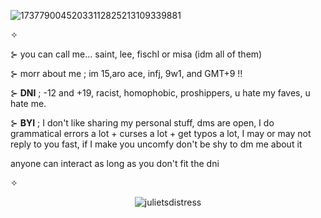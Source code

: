 ![17377900452033112825213109339881](https://github.com/user-attachments/assets/393cba04-c1fa-4092-b268-d6a4f6305566)


✧ 

⊱ you can call me... saint, lee, fischl or misa (idm all of them) 

⊱ morr about me ; im 15,aro ace, infj, 9w1, and GMT+9 !! 

⊱ **DNI** ; -12 and +19, racist, homophobic, proshippers, u hate my faves, u hate me. 

⊱ **BYI** ; I don't like sharing my personal stuff, dms are open, I do grammatical errors a lot + curses a lot + get typos a lot, I may or may not reply to you fast, if I make you uncomfy don't be shy to dm me about it


anyone can interact as long as you don't fit the dni

✧

<p align="center"> <img src="https://komarev.com/ghpvc/?username=julietsdistress&label=visitors%20<3&color=9E8BD9&style=flat" alt="julietsdistress" /> </p>

<!--
**julietsdistress/julietsdistress** is a ✨ _special_ ✨ repository because its `README.md` (this file) appears on your GitHub profile.

Here are some ideas to get you started:

- 🔭 I’m currently working on ...
- 🌱 I’m currently learning ...
- 👯 I’m looking to collaborate on ...
- 🤔 I’m looking for help with ...
- 💬 Ask me about ...
- 📫 How to reach me: ...
- 😄 Pronouns: ...
- ⚡ Fun fact: ...
-->
